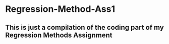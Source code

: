 # Regression-Method-Ass1

## This is just a compilation of the coding part of my Regression Methods Assignment
